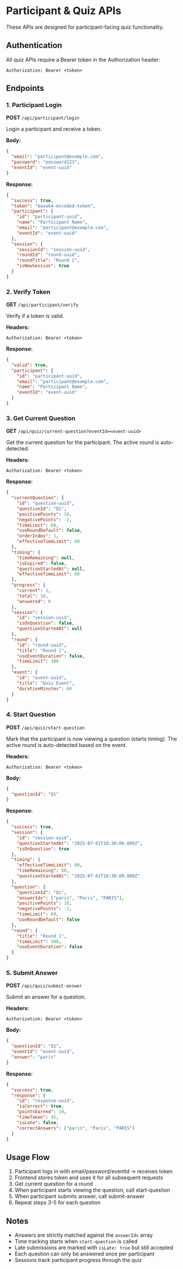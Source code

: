 # Participant & Quiz APIs

These APIs are designed for participant-facing quiz functionality.

## Authentication

All quiz APIs require a Bearer token in the Authorization header:
```
Authorization: Bearer <token>
```

## Endpoints

### 1. Participant Login
**POST** `/api/participant/login`

Login a participant and receive a token.

**Body:**
```json
{
  "email": "participant@example.com",
  "password": "password123",
  "eventId": "event-uuid"
}
```

**Response:**
```json
{
  "success": true,
  "token": "base64-encoded-token",
  "participant": {
    "id": "participant-uuid",
    "name": "Participant Name",
    "email": "participant@example.com",
    "eventId": "event-uuid"
  },
  "session": {
    "sessionId": "session-uuid",
    "roundId": "round-uuid",
    "roundTitle": "Round 1",
    "isNewSession": true
  }
}
```

### 2. Verify Token
**GET** `/api/participant/verify`

Verify if a token is valid.

**Headers:**
```
Authorization: Bearer <token>
```

**Response:**
```json
{
  "valid": true,
  "participant": {
    "id": "participant-uuid",
    "email": "participant@example.com",
    "name": "Participant Name",
    "eventId": "event-uuid"
  }
}
```

### 3. Get Current Question
**GET** `/api/quiz/current-question?eventId=<event-uuid>`

Get the current question for the participant. The active round is auto-detected.

**Headers:**
```
Authorization: Bearer <token>
```

**Response:**
```json
{
  "currentQuestion": {
    "id": "question-uuid",
    "questionId": "Q1",
    "positivePoints": 10,
    "negativePoints": -2,
    "timeLimit": 60,
    "useRoundDefault": false,
    "orderIndex": 1,
    "effectiveTimeLimit": 60
  },
  "timing": {
    "timeRemaining": null,
    "isExpired": false,
    "questionStartedAt": null,
    "effectiveTimeLimit": 60
  },
  "progress": {
    "current": 1,
    "total": 10,
    "answered": 0
  },
  "session": {
    "id": "session-uuid",
    "isOnQuestion": false,
    "questionStartedAt": null
  },
  "round": {
    "id": "round-uuid",
    "title": "Round 1",
    "useEventDuration": false,
    "timeLimit": 300
  },
  "event": {
    "id": "event-uuid",
    "title": "Quiz Event",
    "durationMinutes": 60
  }
}
```

### 4. Start Question
**POST** `/api/quiz/start-question`

Mark that the participant is now viewing a question (starts timing). The active round is auto-detected based on the event.

**Headers:**
```
Authorization: Bearer <token>
```

**Body:**
```json
{
  "questionId": "Q1"
}
```

**Response:**
```json
{
  "success": true,
  "session": {
    "id": "session-uuid",
    "questionStartedAt": "2025-07-01T10:30:00.000Z",
    "isOnQuestion": true
  },
  "timing": {
    "effectiveTimeLimit": 60,
    "timeRemaining": 60,
    "questionStartedAt": "2025-07-01T10:30:00.000Z"
  },
  "question": {
    "questionId": "Q1",
    "answerIds": ["paris", "Paris", "PARIS"],
    "positivePoints": 10,
    "negativePoints": -2,
    "timeLimit": 60,
    "useRoundDefault": false
  },
  "round": {
    "title": "Round 1",
    "timeLimit": 300,
    "useEventDuration": false
  }
}
```

### 5. Submit Answer
**POST** `/api/quiz/submit-answer`

Submit an answer for a question.

**Headers:**
```
Authorization: Bearer <token>
```

**Body:**
```json
{
  "questionId": "Q1",
  "eventId": "event-uuid",
  "answer": "paris"
}
```

**Response:**
```json
{
  "success": true,
  "response": {
    "id": "response-uuid",
    "isCorrect": true,
    "pointsEarned": 10,
    "timeTaken": 45,
    "isLate": false,
    "correctAnswers": ["paris", "Paris", "PARIS"]
  }
}
```

## Usage Flow

1. Participant logs in with email/password/eventId → receives token
2. Frontend stores token and uses it for all subsequent requests
3. Get current question for a round
4. When participant starts viewing the question, call start-question
5. When participant submits answer, call submit-answer
6. Repeat steps 3-5 for each question

## Notes

- Answers are strictly matched against the `answerIds` array
- Time tracking starts when `start-question` is called
- Late submissions are marked with `isLate: true` but still accepted
- Each question can only be answered once per participant
- Sessions track participant progress through the quiz
